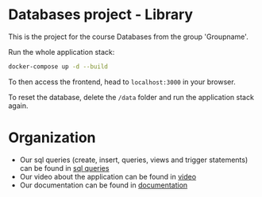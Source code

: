# Databases project - Library

This is the project for the course Databases from the group 'Groupname'.

Run the whole application stack:

```bash
docker-compose up -d --build
```

To then access the frontend, head to `localhost:3000` in your browser.

To reset the database, delete the `/data` folder and run the application stack again.

# Organization
- Our sql queries (create, insert, queries, views and trigger statements) can be found in [sql queries](/sql_queries)
- Our video about the application can be found in [video](/video)
- Our documentation can be found in [documentation](/documentation)
